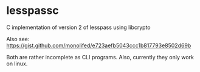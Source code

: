 # lesspassc
C implementation of version 2 of lesspass using libcrypto

Also see: https://gist.github.com/monolifed/e723aefb5043ccc1b817793e8502d69b

Both are rather incomplete as CLI programs. Also, currently they only work on linux.
